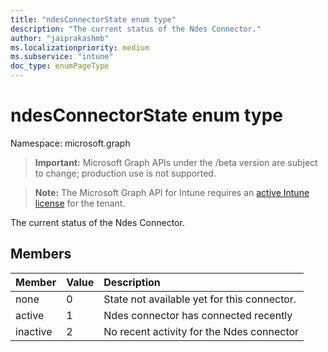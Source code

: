 ```yaml
---
title: "ndesConnectorState enum type"
description: "The current status of the Ndes Connector."
author: "jaiprakashmb"
ms.localizationpriority: medium
ms.subservice: "intune"
doc_type: enumPageType
---
```


# ndesConnectorState enum type

Namespace: microsoft.graph

> **Important:** Microsoft Graph APIs under the /beta version are subject to change; production use is not supported.

> **Note:** The Microsoft Graph API for Intune requires an [active Intune license](https://go.microsoft.com/fwlink/?linkid=839381) for the tenant.

The current status of the Ndes Connector.

## Members
|Member|Value|Description|
|:---|:---|:---|
|none|0|State not available yet for this connector.|
|active|1|Ndes connector has connected recently|
|inactive|2|No recent activity for the Ndes connector|

